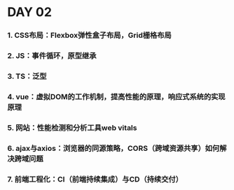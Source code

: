 # DAY 02

### 1. CSS布局：Flexbox弹性盒子布局，Grid栅格布局
### 2. JS：事件循环，原型继承
### 3. TS：泛型
### 4. vue：虚拟DOM的工作机制，提高性能的原理，响应式系统的实现原理
### 5. 网站：性能检测和分析工具web vitals
### 6. ajax与axios：浏览器的同源策略，CORS（跨域资源共享）如何解决跨域问题
### 7. 前端工程化：CI（前端持续集成）与CD（持续交付）